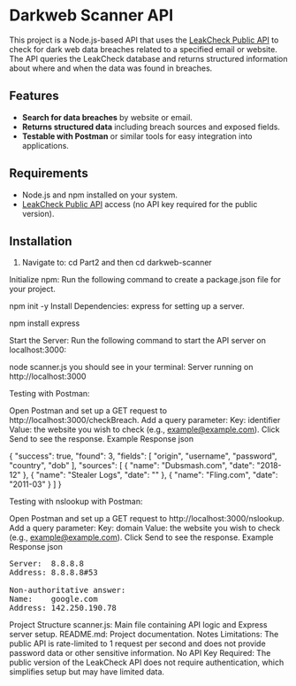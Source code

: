 # Darkweb Scanner API

This project is a Node.js-based API that uses the [LeakCheck Public API](https://wiki.leakcheck.io/en/api/public) to check for dark web data breaches related to a specified email or website. The API queries the LeakCheck database and returns structured information about where and when the data was found in breaches.

## Features

- **Search for data breaches** by website or email.
- **Returns structured data** including breach sources and exposed fields.
- **Testable with Postman** or similar tools for easy integration into applications.

## Requirements

- Node.js and npm installed on your system.
- [LeakCheck Public API](https://wiki.leakcheck.io/en/api/public) access (no API key required for the public version).

## Installation

1. Navigate to: cd Part2 and then cd darkweb-scanner

Initialize npm: Run the following command to create a package.json file for your project.

npm init -y
Install Dependencies:  express for setting up a server.

npm install express

Start the Server: Run the following command to start the API server on localhost:3000:

node scanner.js
you should see in your terminal: Server running on http://localhost:3000

Testing with Postman:

Open Postman and set up a GET request to http://localhost:3000/checkBreach.
Add a query parameter:
Key: identifier
Value: the website you wish to check (e.g., example@example.com).
Click Send to see the response.
Example Response
json

{
    "success": true,
    "found": 3,
    "fields": [
        "origin",
        "username",
        "password",
        "country",
        "dob"
    ],
    "sources": [
        { "name": "Dubsmash.com", "date": "2018-12" },
        { "name": "Stealer Logs", "date": "" },
        { "name": "Fling.com", "date": "2011-03" }
    ]
}



Testing with nslookup with Postman:

Open Postman and set up a GET request to http://localhost:3000/nslookup.
Add a query parameter:
Key: domain
Value: the website you wish to check (e.g., example@example.com).
Click Send to see the response.
Example Response
json

<pre>
Server:  8.8.8.8
Address: 8.8.8.8#53

Non-authoritative answer:
Name:    google.com
Address: 142.250.190.78
</pre>


Project Structure
scanner.js: Main file containing API logic and Express server setup.
README.md: Project documentation.
Notes
Limitations: The public API is rate-limited to 1 request per second and does not provide password data or other sensitive information.
No API Key Required: The public version of the LeakCheck API does not require authentication, which simplifies setup but may have limited data.
